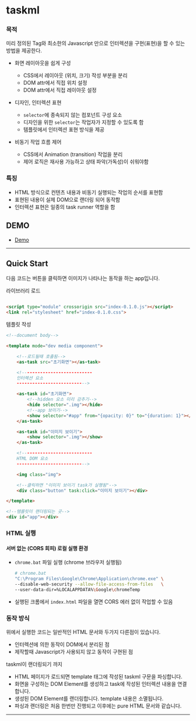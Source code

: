 # taskml

### 목적

미리 정의된 Tag와 최소한의 Javascript 만으로 인터렉션을 구현(표현)을 할 수 있는 방법을 제공한다.

* 화면 레이아웃을 쉽게 구성
    - CSS에서 레이아웃 (위치, 크기) 작성 부분을 분리
    - DOM attr에서 직접 위치 설정
    - DOM attr에서 직접 레이아웃 설정

* 디자인, 인터렉션 표현
    - `selector`에 종속되지 않는 컴포넌트 구성 요소
    - 디자인을 위한 `selector`는 작업자가 지정할 수 있도록 함
    - 템플릿에서 인터렉션 표현 방식을 제공

* 비동기 작업 흐름 제어
    - CSS에서 Animation (transition) 작업을 분리
    - 제어 로직은 재사용 가능하고 상태 파악(가독성)이 쉬워야함

### 특징

* HTML 방식으로 컨텐츠 내용과 비동기 실행되는 작업의 순서를 표현함
* 표현된 내용이 실제 DOM으로 랜더링 되어 동작함
* 인터렉션 표현은 일종의 task runner 역할을 함

## DEMO

* [Demo](../demo/sample.html)

---------------------

## Quick Start

다음 코드는 버튼을 클릭하면 이미지가 나타나는 동작을 하는 app입니다.

라이브러리 로드

```html

<script type="module" crossorigin src="index-0.1.0.js"></script>
<link rel="stylesheet" href="index-0.1.0.css">
```

템플릿 작성

```html
<!--document body-->

<template mode="dev media component">

    <!--로드될때 호출됨-->
    <as-task src="초기화면"></as-task>

    <!---------------------------
    인터렉션 요소
    --------------------------->

    <as-task id="초기화면">
        <!--hidden 요소 미리 감추기-->
        <hide selector=".img"></hide>
        <!--app 보이기-->
        <show selector="#app" from="{opacity: 0}" to="{duration: 1}"></show>
    </as-task>

    <as-task id="이미지 보이기">
        <show selector=".img"></show>
    </as-task>

    <!---------------------------
    HTML DOM 요소
    --------------------------->

    <img class="img">

    <!--클릭하면 "이미지 보이기 task가 실행됨"-->
    <div class="button" task:click="이미지 보이기"></div>

</template>

<!--템를릿이 랜더링되는 곳-->
<div id="app"></div>
```

### HTML 실행

#### 서버 없는 (CORS 회피) 로컬 실행 환경

* `chrome.bat` 파일 실행 (chrome 브라우저 실행됨)
  ```bash
  # chrome.bat
  "C:\Program Files\Google\Chrome\Application\chrome.exe" \
  --disable-web-security --allow-file-access-from-files   \
  --user-data-dir=%LOCALAPPDATA%\Google\chromeTemp
  ```
* 실행된 크롬에서 `index.html` 파일을 열면 CORS 에러 없이 작업할 수 있음

### 동작 방식

위에서 실행한 코드는 일반적인 HTML 문서와 두가지 다른점이 있습니다.

* 인터렉션에 의한 동작이 DOM에서 분리된 점
* 제작할때 Javascript가 사용되지 않고 동작이 구현된 점

taskml이 랜더링되기 까지

* HTML 페이지가 로드되면 template 태그에 작성된 taskml 구문을 파싱합니다.
* 화면을 구성하는 DOM Element를 생성하고 task에 작성된 인터렉션 내용을 연결합니다.
* 생성된 DOM Element를 랜더링합니다. template 내용은 소멸됩니다.
* 파싱과 랜더링은 처음 한번만 진행되고 이후에는 pure HTML 문서와 같습니다.

---------------------



















































